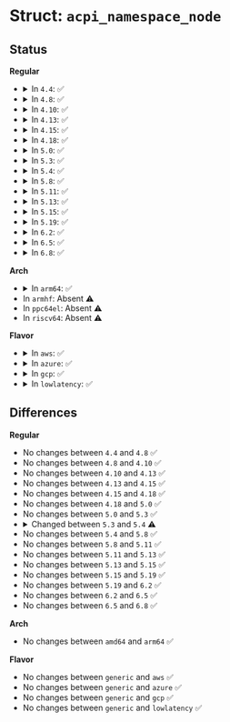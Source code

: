 # Struct: <code>acpi_namespace_node</code>

## Status
<b>Regular</b>
<ul>
<li>
<details>
<summary>In <code>4.4</code>: ✅</summary>

```c
struct acpi_namespace_node {
    union acpi_operand_object *object;
    u8 descriptor_type;
    u8 type;
    u8 flags;
    acpi_owner_id owner_id;
    union acpi_name_union name;
    struct acpi_namespace_node *parent;
    struct acpi_namespace_node *child;
    struct acpi_namespace_node *peer;
};
```
</details>
</li>
<li>
<details>
<summary>In <code>4.8</code>: ✅</summary>

```c
struct acpi_namespace_node {
    union acpi_operand_object *object;
    u8 descriptor_type;
    u8 type;
    u8 flags;
    acpi_owner_id owner_id;
    union acpi_name_union name;
    struct acpi_namespace_node *parent;
    struct acpi_namespace_node *child;
    struct acpi_namespace_node *peer;
};
```
</details>
</li>
<li>
<details>
<summary>In <code>4.10</code>: ✅</summary>

```c
struct acpi_namespace_node {
    union acpi_operand_object *object;
    u8 descriptor_type;
    u8 type;
    u8 flags;
    acpi_owner_id owner_id;
    union acpi_name_union name;
    struct acpi_namespace_node *parent;
    struct acpi_namespace_node *child;
    struct acpi_namespace_node *peer;
};
```
</details>
</li>
<li>
<details>
<summary>In <code>4.13</code>: ✅</summary>

```c
struct acpi_namespace_node {
    union acpi_operand_object *object;
    u8 descriptor_type;
    u8 type;
    u8 flags;
    acpi_owner_id owner_id;
    union acpi_name_union name;
    struct acpi_namespace_node *parent;
    struct acpi_namespace_node *child;
    struct acpi_namespace_node *peer;
};
```
</details>
</li>
<li>
<details>
<summary>In <code>4.15</code>: ✅</summary>

```c
struct acpi_namespace_node {
    union acpi_operand_object *object;
    u8 descriptor_type;
    u8 type;
    u8 flags;
    acpi_owner_id owner_id;
    union acpi_name_union name;
    struct acpi_namespace_node *parent;
    struct acpi_namespace_node *child;
    struct acpi_namespace_node *peer;
};
```
</details>
</li>
<li>
<details>
<summary>In <code>4.18</code>: ✅</summary>

```c
struct acpi_namespace_node {
    union acpi_operand_object *object;
    u8 descriptor_type;
    u8 type;
    u8 flags;
    acpi_owner_id owner_id;
    union acpi_name_union name;
    struct acpi_namespace_node *parent;
    struct acpi_namespace_node *child;
    struct acpi_namespace_node *peer;
};
```
</details>
</li>
<li>
<details>
<summary>In <code>5.0</code>: ✅</summary>

```c
struct acpi_namespace_node {
    union acpi_operand_object *object;
    u8 descriptor_type;
    u8 type;
    u8 flags;
    acpi_owner_id owner_id;
    union acpi_name_union name;
    struct acpi_namespace_node *parent;
    struct acpi_namespace_node *child;
    struct acpi_namespace_node *peer;
};
```
</details>
</li>
<li>
<details>
<summary>In <code>5.3</code>: ✅</summary>

```c
struct acpi_namespace_node {
    union acpi_operand_object *object;
    u8 descriptor_type;
    u8 type;
    u8 flags;
    acpi_owner_id owner_id;
    union acpi_name_union name;
    struct acpi_namespace_node *parent;
    struct acpi_namespace_node *child;
    struct acpi_namespace_node *peer;
};
```
</details>
</li>
<li>
<details>
<summary>In <code>5.4</code>: ✅</summary>

```c
struct acpi_namespace_node {
    union acpi_operand_object *object;
    u8 descriptor_type;
    u8 type;
    u16 flags;
    union acpi_name_union name;
    struct acpi_namespace_node *parent;
    struct acpi_namespace_node *child;
    struct acpi_namespace_node *peer;
    acpi_owner_id owner_id;
};
```
</details>
</li>
<li>
<details>
<summary>In <code>5.8</code>: ✅</summary>

```c
struct acpi_namespace_node {
    union acpi_operand_object *object;
    u8 descriptor_type;
    u8 type;
    u16 flags;
    union acpi_name_union name;
    struct acpi_namespace_node *parent;
    struct acpi_namespace_node *child;
    struct acpi_namespace_node *peer;
    acpi_owner_id owner_id;
};
```
</details>
</li>
<li>
<details>
<summary>In <code>5.11</code>: ✅</summary>

```c
struct acpi_namespace_node {
    union acpi_operand_object *object;
    u8 descriptor_type;
    u8 type;
    u16 flags;
    union acpi_name_union name;
    struct acpi_namespace_node *parent;
    struct acpi_namespace_node *child;
    struct acpi_namespace_node *peer;
    acpi_owner_id owner_id;
};
```
</details>
</li>
<li>
<details>
<summary>In <code>5.13</code>: ✅</summary>

```c
struct acpi_namespace_node {
    union acpi_operand_object *object;
    u8 descriptor_type;
    u8 type;
    u16 flags;
    union acpi_name_union name;
    struct acpi_namespace_node *parent;
    struct acpi_namespace_node *child;
    struct acpi_namespace_node *peer;
    acpi_owner_id owner_id;
};
```
</details>
</li>
<li>
<details>
<summary>In <code>5.15</code>: ✅</summary>

```c
struct acpi_namespace_node {
    union acpi_operand_object *object;
    u8 descriptor_type;
    u8 type;
    u16 flags;
    union acpi_name_union name;
    struct acpi_namespace_node *parent;
    struct acpi_namespace_node *child;
    struct acpi_namespace_node *peer;
    acpi_owner_id owner_id;
};
```
</details>
</li>
<li>
<details>
<summary>In <code>5.19</code>: ✅</summary>

```c
struct acpi_namespace_node {
    union acpi_operand_object *object;
    u8 descriptor_type;
    u8 type;
    u16 flags;
    union acpi_name_union name;
    struct acpi_namespace_node *parent;
    struct acpi_namespace_node *child;
    struct acpi_namespace_node *peer;
    acpi_owner_id owner_id;
};
```
</details>
</li>
<li>
<details>
<summary>In <code>6.2</code>: ✅</summary>

```c
struct acpi_namespace_node {
    union acpi_operand_object *object;
    u8 descriptor_type;
    u8 type;
    u16 flags;
    union acpi_name_union name;
    struct acpi_namespace_node *parent;
    struct acpi_namespace_node *child;
    struct acpi_namespace_node *peer;
    acpi_owner_id owner_id;
};
```
</details>
</li>
<li>
<details>
<summary>In <code>6.5</code>: ✅</summary>

```c
struct acpi_namespace_node {
    union acpi_operand_object *object;
    u8 descriptor_type;
    u8 type;
    u16 flags;
    union acpi_name_union name;
    struct acpi_namespace_node *parent;
    struct acpi_namespace_node *child;
    struct acpi_namespace_node *peer;
    acpi_owner_id owner_id;
};
```
</details>
</li>
<li>
<details>
<summary>In <code>6.8</code>: ✅</summary>

```c
struct acpi_namespace_node {
    union acpi_operand_object *object;
    u8 descriptor_type;
    u8 type;
    u16 flags;
    union acpi_name_union name;
    struct acpi_namespace_node *parent;
    struct acpi_namespace_node *child;
    struct acpi_namespace_node *peer;
    acpi_owner_id owner_id;
};
```
</details>
</li>
</ul>
<b>Arch</b>
<ul>
<li>
<details>
<summary>In <code>arm64</code>: ✅</summary>

```c
struct acpi_namespace_node {
    union acpi_operand_object *object;
    u8 descriptor_type;
    u8 type;
    u16 flags;
    union acpi_name_union name;
    struct acpi_namespace_node *parent;
    struct acpi_namespace_node *child;
    struct acpi_namespace_node *peer;
    acpi_owner_id owner_id;
};
```
</details>
</li>
<li>
In <code>armhf</code>: Absent ⚠️
</li>
<li>
In <code>ppc64el</code>: Absent ⚠️
</li>
<li>
In <code>riscv64</code>: Absent ⚠️
</li>
</ul>
<b>Flavor</b>
<ul>
<li>
<details>
<summary>In <code>aws</code>: ✅</summary>

```c
struct acpi_namespace_node {
    union acpi_operand_object *object;
    u8 descriptor_type;
    u8 type;
    u16 flags;
    union acpi_name_union name;
    struct acpi_namespace_node *parent;
    struct acpi_namespace_node *child;
    struct acpi_namespace_node *peer;
    acpi_owner_id owner_id;
};
```
</details>
</li>
<li>
<details>
<summary>In <code>azure</code>: ✅</summary>

```c
struct acpi_namespace_node {
    union acpi_operand_object *object;
    u8 descriptor_type;
    u8 type;
    u16 flags;
    union acpi_name_union name;
    struct acpi_namespace_node *parent;
    struct acpi_namespace_node *child;
    struct acpi_namespace_node *peer;
    acpi_owner_id owner_id;
};
```
</details>
</li>
<li>
<details>
<summary>In <code>gcp</code>: ✅</summary>

```c
struct acpi_namespace_node {
    union acpi_operand_object *object;
    u8 descriptor_type;
    u8 type;
    u16 flags;
    union acpi_name_union name;
    struct acpi_namespace_node *parent;
    struct acpi_namespace_node *child;
    struct acpi_namespace_node *peer;
    acpi_owner_id owner_id;
};
```
</details>
</li>
<li>
<details>
<summary>In <code>lowlatency</code>: ✅</summary>

```c
struct acpi_namespace_node {
    union acpi_operand_object *object;
    u8 descriptor_type;
    u8 type;
    u16 flags;
    union acpi_name_union name;
    struct acpi_namespace_node *parent;
    struct acpi_namespace_node *child;
    struct acpi_namespace_node *peer;
    acpi_owner_id owner_id;
};
```
</details>
</li>
</ul>

## Differences
<b>Regular</b>
<ul>
<li>
No changes between <code>4.4</code> and <code>4.8</code> ✅
</li>
<li>
No changes between <code>4.8</code> and <code>4.10</code> ✅
</li>
<li>
No changes between <code>4.10</code> and <code>4.13</code> ✅
</li>
<li>
No changes between <code>4.13</code> and <code>4.15</code> ✅
</li>
<li>
No changes between <code>4.15</code> and <code>4.18</code> ✅
</li>
<li>
No changes between <code>4.18</code> and <code>5.0</code> ✅
</li>
<li>
No changes between <code>5.0</code> and <code>5.3</code> ✅
</li>
<li>
<details>
<summary>Changed between <code>5.3</code> and <code>5.4</code> ⚠️</summary>
<ul>
<li>
<b>Field type changed. </b>
<code>u8 flags</code> ➡️ <code>u16 flags</code>
</li>
</ul>
</details>
</li>
<li>
No changes between <code>5.4</code> and <code>5.8</code> ✅
</li>
<li>
No changes between <code>5.8</code> and <code>5.11</code> ✅
</li>
<li>
No changes between <code>5.11</code> and <code>5.13</code> ✅
</li>
<li>
No changes between <code>5.13</code> and <code>5.15</code> ✅
</li>
<li>
No changes between <code>5.15</code> and <code>5.19</code> ✅
</li>
<li>
No changes between <code>5.19</code> and <code>6.2</code> ✅
</li>
<li>
No changes between <code>6.2</code> and <code>6.5</code> ✅
</li>
<li>
No changes between <code>6.5</code> and <code>6.8</code> ✅
</li>
</ul>
<b>Arch</b>
<ul>
<li>
No changes between <code>amd64</code> and <code>arm64</code> ✅
</li>
</ul>
<b>Flavor</b>
<ul>
<li>
No changes between <code>generic</code> and <code>aws</code> ✅
</li>
<li>
No changes between <code>generic</code> and <code>azure</code> ✅
</li>
<li>
No changes between <code>generic</code> and <code>gcp</code> ✅
</li>
<li>
No changes between <code>generic</code> and <code>lowlatency</code> ✅
</li>
</ul>
